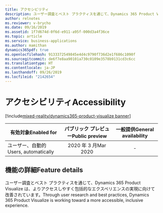 ```yaml
---
title: アクセシビリティ
description: ユーザー調査とベスト プラクティスを通じて、Dynamics 365 Product Visualize は、よりアクセスしやすく包括的なエクスペリエンスの実現に向けて改善されています。
author: relnotes
ms.reviewer: v-brycho
ms.date: 09/16/2019
ms.assetid: 1f7d674d-0f6d-e911-a95f-000d3a4f36ce
ms.topic: article
ms.service: business-applications
ms.author: mamithan
dynamics365pdf: true
ms.openlocfilehash: 9133372549845e4d4c9790f736d2e1f686c1090f
ms.sourcegitcommit: de6f7e8aa90101a730c0109e3578b9131cd3c6cc
ms.translationtype: HT
ms.contentlocale: ja-JP
ms.lasthandoff: 09/26/2019
ms.locfileid: "2142654"
---
```

# <a name="accessibility"></a><span data-ttu-id="b8eb0-103">アクセシビリティ</span><span class="sxs-lookup"><span data-stu-id="b8eb0-103">Accessibility</span></span>
[!include[mixed-reality/dynamics365-product-visualize banner](../includes/mixed-reality/dynamics365-product-visualize.md)]

| <span data-ttu-id="b8eb0-104">有効対象</span><span class="sxs-lookup"><span data-stu-id="b8eb0-104">Enabled for</span></span>    |  <span data-ttu-id="b8eb0-105">パブリック プレビュー</span><span class="sxs-lookup"><span data-stu-id="b8eb0-105">Public preview</span></span> | <span data-ttu-id="b8eb0-106">一般提供</span><span class="sxs-lookup"><span data-stu-id="b8eb0-106">General availability</span></span> | 
| ---------- | :----------: |:----------: |
|<span data-ttu-id="b8eb0-107">ユーザー、自動的</span><span class="sxs-lookup"><span data-stu-id="b8eb0-107">Users, automatically</span></span>|<span data-ttu-id="b8eb0-108">2020 年 3 月</span><span class="sxs-lookup"><span data-stu-id="b8eb0-108">Mar 2020</span></span>| -|






## <a name="feature-details"></a><span data-ttu-id="b8eb0-109">機能の詳細</span><span class="sxs-lookup"><span data-stu-id="b8eb0-109">Feature details</span></span>
<!--feature detail start -->
<span data-ttu-id="b8eb0-110">ユーザー調査とベスト プラクティスを通じて、Dynamics 365 Product Visualize は、よりアクセスしやすく包括的なエクスペリエンスの実現に向けて改善されています。</span><span class="sxs-lookup"><span data-stu-id="b8eb0-110">Through user research and best practices, Dynamics 365 Product Visualize is working toward a more accessible, inclusive experience.</span></span>
<!--feature detail end -->











